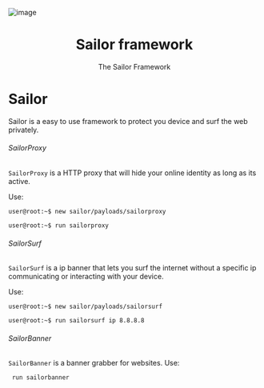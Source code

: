 

![image](https://user-images.githubusercontent.com/101386337/226156506-ddfe2908-1527-43e4-977c-5ecf25d96252.png)



<p align="center">
  <h1 align="center">Sailor framework</h1>
  <p align="center">The Sailor Framework</p>
</p>



# Sailor
Sailor is a easy to use framework to protect you device and surf the web privately.

###### SailorProxy
```SailorProxy``` is a HTTP proxy that will hide your online identity as long as its active.

Use:

  ```user@root:~$ new sailor/payloads/sailorproxy```
  
  ```user@root:~$ run sailorproxy```

###### SailorSurf
```SailorSurf``` is a ip banner that lets you surf the internet without a specific ip communicating or interacting with your device.

Use:
  
  ```user@root:~$ new sailor/payloads/sailorsurf```
  
  ```user@root:~$ run sailorsurf ip 8.8.8.8```

###### SailorBanner
```SailorBanner``` is a banner grabber for websites.
Use:

  ``` run sailorbanner```


